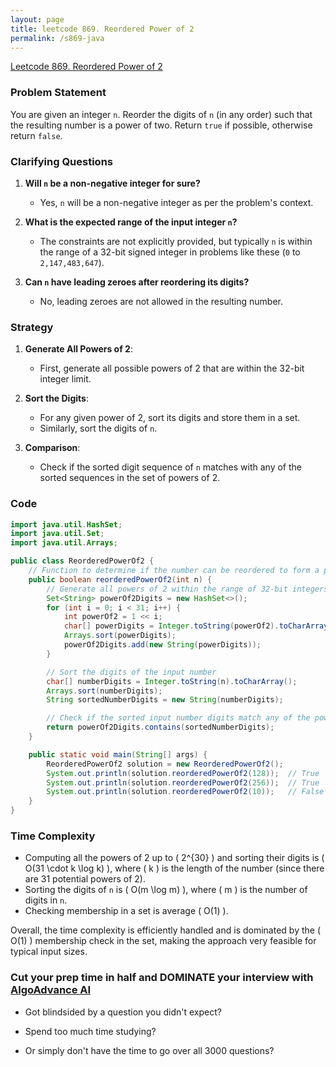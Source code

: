 ```yaml
---
layout: page
title: leetcode 869. Reordered Power of 2
permalink: /s869-java
---
```

[Leetcode 869. Reordered Power of 2](https://algoadvance.github.io/algoadvance/l869)
### Problem Statement
You are given an integer `n`. Reorder the digits of `n` (in any order) such that the resulting number is a power of two. Return `true` if possible, otherwise return `false`.

### Clarifying Questions
1. **Will `n` be a non-negative integer for sure?**
   - Yes, `n` will be a non-negative integer as per the problem's context.

2. **What is the expected range of the input integer `n`?**
   - The constraints are not explicitly provided, but typically `n` is within the range of a 32-bit signed integer in problems like these (`0` to `2,147,483,647`).

3. **Can `n` have leading zeroes after reordering its digits?**
   - No, leading zeroes are not allowed in the resulting number.

### Strategy
1. **Generate All Powers of 2**:
   - First, generate all possible powers of 2 that are within the 32-bit integer limit.

2. **Sort the Digits**:
   - For any given power of 2, sort its digits and store them in a set.
   - Similarly, sort the digits of `n`.

3. **Comparison**:
   - Check if the sorted digit sequence of `n` matches with any of the sorted sequences in the set of powers of 2.

### Code
```java
import java.util.HashSet;
import java.util.Set;
import java.util.Arrays;

public class ReorderedPowerOf2 {
    // Function to determine if the number can be reordered to form a power of two
    public boolean reorderedPowerOf2(int n) {
        // Generate all powers of 2 within the range of 32-bit integers
        Set<String> powerOf2Digits = new HashSet<>();
        for (int i = 0; i < 31; i++) {
            int powerOf2 = 1 << i;
            char[] powerDigits = Integer.toString(powerOf2).toCharArray();
            Arrays.sort(powerDigits);
            powerOf2Digits.add(new String(powerDigits));
        }

        // Sort the digits of the input number
        char[] numberDigits = Integer.toString(n).toCharArray();
        Arrays.sort(numberDigits);
        String sortedNumberDigits = new String(numberDigits);

        // Check if the sorted input number digits match any of the power of 2 sorted digits
        return powerOf2Digits.contains(sortedNumberDigits);
    }

    public static void main(String[] args) {
        ReorderedPowerOf2 solution = new ReorderedPowerOf2();
        System.out.println(solution.reorderedPowerOf2(128));  // True
        System.out.println(solution.reorderedPowerOf2(256));  // True
        System.out.println(solution.reorderedPowerOf2(10));   // False
    }
}
```

### Time Complexity
- Computing all the powers of 2 up to \( 2^{30} \) and sorting their digits is \( O(31 \cdot k \log k) \), where \( k \) is the length of the number (since there are 31 potential powers of 2).
- Sorting the digits of `n` is \( O(m \log m) \), where \( m \) is the number of digits in `n`.
- Checking membership in a set is average \( O(1) \).

Overall, the time complexity is efficiently handled and is dominated by the \( O(1) \) membership check in the set, making the approach very feasible for typical input sizes.


### Cut your prep time in half and DOMINATE your interview with [AlgoAdvance AI](https://algoAdvance.com)

- Got blindsided by a question you didn't expect?

- Spend too much time studying?

- Or simply don't have the time to go over all 3000 questions?


